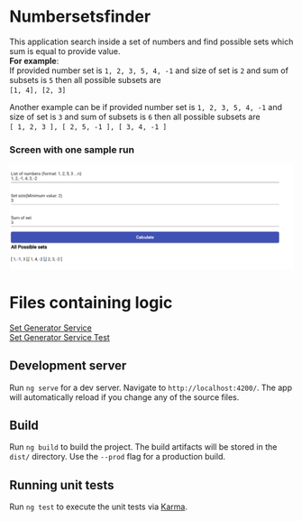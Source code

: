 # Numbersetsfinder
This application search inside a set of numbers and find possible sets which sum is equal to provide value.<br>
**For example**: <br/>
If provided number set is `1, 2, 3, 5, 4, -1` and size of set is `2` and sum of subsets is `5` then all possible subsets are<br/>
`[1, 4], [2, 3]`

Another example can be if provided number set is `1, 2, 3, 5, 4, -1` and size of set is `3` and sum of subsets is `6` then all possible subsets are<br/>
`[ 1, 2, 3 ], [ 2, 5, -1 ], [ 3, 4, -1 ]`

### Screen with one sample run
![](setfinder.png)

# Files containing logic
[Set Generator Service](https://github.com/sunilpandey/number-set-finder/blob/master/src/app/set-generator.service.ts)<br>
[Set Generator Service Test](https://github.com/sunilpandey/number-set-finder/blob/master/src/app/set-generator.service.spec.ts)
 
## Development server

Run `ng serve` for a dev server. Navigate to `http://localhost:4200/`. The app will automatically reload if you change any of the source files.

## Build

Run `ng build` to build the project. The build artifacts will be stored in the `dist/` directory. Use the `--prod` flag for a production build.

## Running unit tests

Run `ng test` to execute the unit tests via [Karma](https://karma-runner.github.io).
